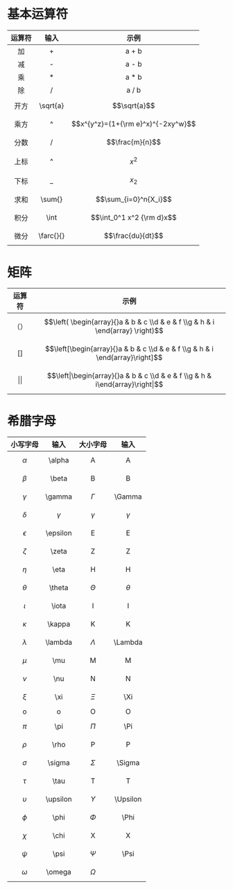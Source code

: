 # 基本运算符

| 运算符 | 输入 | 示例 |
| :---: | :---: | :---: |
| 加 | + | a + b |
| 减 | - | a - b |
| 乘 | \* | a \* b |
| 除 | / | a / b |
| 开方 | \sqrt{a} | $$\sqrt{a}$$ |
| 乘方 | ^ | $$x^{y^z}=(1+{\rm e}^x)^{-2xy^w}$$ |
| 分数 | / | $$\frac{m}{n}$$ |
| 上标 | ^ | $$x ^ 2$$ |
| 下标 | \_ | $$x _ 2$$ |
| 求和 | \sum{} | $$\sum_{i=0}^n{X_i}$$ |
| 积分 | \int | $$\int_0^1 x^2 {\rm d}x$$ |
| 微分 | \farc{}{} | $$\frac{du}{dt}$$ |

# 矩阵

| 运算符 | 示例 |
| :---: | :---: |
| （） | $$\left( \begin{array}{}a & b & c \\d & e & f \\g & h & i \end{array} \right)$$ |
| \[\] | $$\left[\begin{array}{}a & b & c \\d & e & f \\g & h & i \end{array}\right]$$|
| \|\| | $$\left\|\begin{array}{}a & b & c \\d & e & f \\g & h & i\end{array}\right\|$$|

# 希腊字母

| 小写字母 | 输入 | 大小字母 | 输入 |
| :---: | :---: | :---: | :---: |
| $$\alpha$$ | \alpha | A | A |
| $$\beta$$ | \beta | B | B |
| $$\gamma$$ | \gamma | $$\Gamma$$ | \Gamma |
| $$\delta$$ | $$\gamma$$ | $$\gamma$$ | $$\gamma$$ |
| $$\epsilon$$ | \epsilon | E | E |
| $$\zeta$$ | \zeta | Z | Z |
| $$\eta$$ | \eta | H | H |
| $$\theta$$ | \theta | $$\Theta$$ | $$\theta$$ |
| $$\iota$$ | \iota | I | I |
| $$\kappa$$ | \kappa | K | K |
| $$\lambda$$ | \lambda | $$\Lambda$$ | \Lambda |
| $$\mu$$ | \mu | M | M |
| $$\nu$$ | \nu | N | N |
| $$\xi$$ | \xi | $$\Xi$$ | \Xi |
| o | o | O | O |
| $$\pi$$ | \pi | $$\Pi$$ | \Pi |
| $$\rho$$ | \rho | P | P |
| $$\sigma$$ | \sigma | $$\Sigma$$ | \Sigma |
| $$\tau$$ | \tau | T | T |
| $$\upsilon$$ | \upsilon | $$\Upsilon$$ | \Upsilon |
| $$\phi$$ | \phi | $$\Phi$$ | \Phi |
| $$\chi$$ | \chi | X | X |
| $$\psi$$ | \psi | $$\Psi$$ | \Psi |
| $$\omega$$ | \omega | $$\Omega$$ |  |



